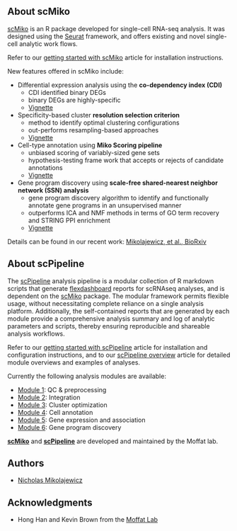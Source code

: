 ## About scMiko

[scMiko](https://github.com/NMikolajewicz/scMiko) is an R package developed for single-cell RNA-seq analysis. It was designed using the [Seurat](https://satijalab.org/seurat/) framework, and offers existing and novel single-cell analytic work flows. 

Refer to our [getting started with scMiko](articles/install.html) article for installation instructions. 

New features offered in scMiko include:

- Differential expression analysis using the **co-dependency index (CDI)**
    - CDI identified binary DEGs
    - binary DEGs are highly-specific 
    - [Vignette](articles/DEG.html)
- Specificity-based cluster **resolution selection criterion**
    - method to identify optimal clustering configurations 
    - out-performs resampling-based approaches
    - [Vignette](articles/Cluster_Optimization.html)
- Cell-type annotation using **Miko Scoring pipeline**
    - unbiased scoring of variably-sized gene sets
    - hypothesis-testing frame work that accepts or rejects of candidate annotations
    - [Vignette](articles/Cell_Annotation.html)
- Gene program discovery using **scale-free shared-nearest neighbor network (SSN) analysis**
    - gene program discovery algorithm to identify and functionally annotate gene programs in an unsupervised manner
    - outperforms ICA and NMF methods in terms of GO term recovery and STRING PPI enrichment
    - [Vignette](articles/Module_Detection.html)
    
Details can be found in our recent work: [Mikolajewicz, et al., BioRxiv](https://www.biorxiv.org/content/10.1101/2022.03.13.484162v1)
    
## About scPipeline

The [scPipeline](https://github.com/NMikolajewicz/scPipeline) analysis pipeline is a modular collection of R markdown scripts that generate [flexdashboard](https://rstudio.github.io/flexdashboard/index.html) reports for scRNAseq analyses, and is dependent on the [scMiko](https://github.com/NMikolajewicz/scMiko) package. The modular framework permits flexible usage, without necessitating complete reliance on a single analysis platform. Additionally, the self-contained reports that are generated by each module provide a comprehensive analysis summary and log of analytic parameters and scripts, thereby ensuring reproducible and shareable analysis workflows. 

Refer to our [getting started with scPipeline](articles/scPipeline_getting_started.html) article for installation and configuration instructions, and to our [scPipeline overview](articles/scPipeline_module_overview.html) article for detailed module overviews and examples of analyses. 

Currently the following analysis modules are available:

- [Module 1](articles/scPipeline_module_overview.html#module-1-quality-control-qc-preprocessing-1): QC & preprocessing
- [Module 2](articles/scPipeline_module_overview.html#module-2-data-integration-1): Integration
- [Module 3](articles/scPipeline_module_overview.html#module-3-cluster-optimization-1): Cluster optimization
- [Module 4](articles/scPipeline_module_overview.html#module-4-cell-type-annotation-1): Cell annotation
- [Module 5](articles/scPipeline_module_overview.html#module-5-gene-program-discovery-1): Gene expression and association
- [Module 6](articles/scPipeline_module_overview.html#module-6-gene-expression-and-associations-1): Gene program discovery 

[**scMiko**](https://github.com/NMikolajewicz/scMiko) and [**scPipeline**](https://github.com/NMikolajewicz/scPipeline) are developed and maintained by the Moffat lab. 

## Authors

* [Nicholas Mikolajewicz](https://scholar.google.ca/citations?user=LBWQMXsAAAAJ&hl=en&oi=ao)

## Acknowledgments

* Hong Han and Kevin Brown from the [Moffat Lab](http://moffatlab.ccbr.utoronto.ca/)
